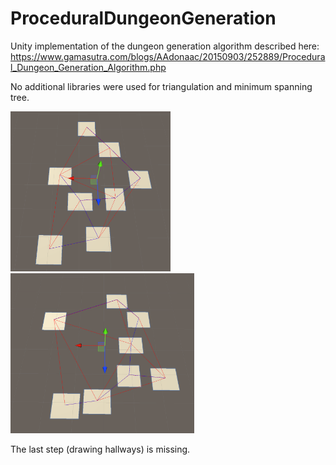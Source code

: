# ProceduralDungeonGeneration

Unity implementation of the dungeon generation algorithm described here: https://www.gamasutra.com/blogs/AAdonaac/20150903/252889/Procedural_Dungeon_Generation_Algorithm.php 

No additional libraries were used for triangulation and minimum spanning tree.

<img src="Images/dungeongen1.PNG" width="256"> <img src="Images/dungeongen2.PNG" width="294">

The last step (drawing hallways) is missing.
